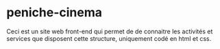 # peniche-cinema
Ceci est un site web front-end qui permet de de connaitre les activités et services que disposent cette structure,
uniquement codé en html et css.
